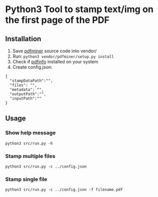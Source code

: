 # Python3 Tool to stamp text/img on the first page of the PDF
## Installation
1. Save [pdfminer](https://files.pythonhosted.org/packages/57/4f/e1df0437858188d2d36466a7bb89aa024d252bd0b7e3ba90cbc567c6c0b8/pdfminer-20140328.tar.gz) source code into vendor/
2. Run: `python3 vendor/pdfminer/setup.py install`
3. Check if [pdfinfo](https://www.xpdfreader.com/pdfinfo-man.html) installed on your system
3. Create config.json:
```
{
  "stampDataPath":"",
  "files": "",
  "metadata": "",
  "outputPath":"",
  "inputPath":""
}
```

## Usage
### Show help message
```
python3 src/run.py -h
```
### Stamp multiple files
```
python3 src/run.py -c ../config.json
```
### Stamp single file
```
python3 src/run.py -c ../config.json -f filename.pdf
```